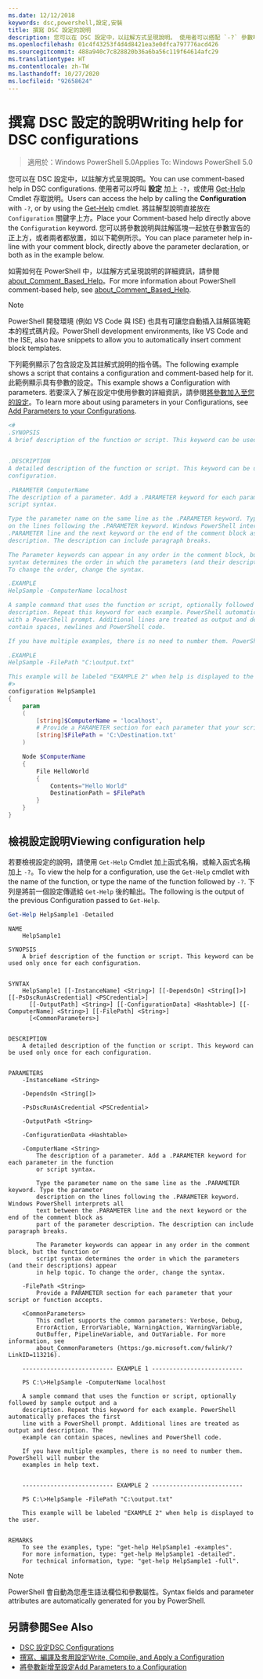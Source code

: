 ```yaml
---
ms.date: 12/12/2018
keywords: dsc,powershell,設定,安裝
title: 撰寫 DSC 設定的說明
description: 您可以在 DSC 設定中，以註解方式呈現說明。 使用者可以搭配 `-?` 參數呼叫設定，或是使用 Get-Help Cmdlet 來存取說明。
ms.openlocfilehash: 01c4f43253f4d4d8421ea3e0dfca797776acd426
ms.sourcegitcommit: 488a940c7c828820b36a6ba56c119f64614afc29
ms.translationtype: HT
ms.contentlocale: zh-TW
ms.lasthandoff: 10/27/2020
ms.locfileid: "92658624"
---
```

# <a name="writing-help-for-dsc-configurations"></a><span data-ttu-id="a59fe-105">撰寫 DSC 設定的說明</span><span class="sxs-lookup"><span data-stu-id="a59fe-105">Writing help for DSC configurations</span></span>

> <span data-ttu-id="a59fe-106">適用於：Windows PowerShell 5.0</span><span class="sxs-lookup"><span data-stu-id="a59fe-106">Applies To: Windows PowerShell 5.0</span></span>

<span data-ttu-id="a59fe-107">您可以在 DSC 設定中，以註解方式呈現說明。</span><span class="sxs-lookup"><span data-stu-id="a59fe-107">You can use comment-based help in DSC configurations.</span></span> <span data-ttu-id="a59fe-108">使用者可以呼叫 **設定** 加上 `-?`，或使用 [Get-Help](/powershell/module/Microsoft.PowerShell.Core/Get-Help) Cmdlet 存取說明。</span><span class="sxs-lookup"><span data-stu-id="a59fe-108">Users can access the help by calling the **Configuration** with `-?`, or by using the [Get-Help](/powershell/module/Microsoft.PowerShell.Core/Get-Help) cmdlet.</span></span> <span data-ttu-id="a59fe-109">將註解型說明直接放在 `Configuration` 關鍵字上方。</span><span class="sxs-lookup"><span data-stu-id="a59fe-109">Place your Comment-based help directly above the `Configuration` keyword.</span></span> <span data-ttu-id="a59fe-110">您可以將參數說明與註解區塊一起放在參數宣告的正上方，或者兩者都放置，如以下範例所示。</span><span class="sxs-lookup"><span data-stu-id="a59fe-110">You can place parameter help in-line with your comment block, directly above the parameter declaration, or both as in the example below.</span></span>

<span data-ttu-id="a59fe-111">如需如何在 PowerShell 中，以註解方式呈現說明的詳細資訊，請參閱 [about_Comment_Based_Help](/powershell/module/microsoft.powershell.core/about/about_comment_based_help)。</span><span class="sxs-lookup"><span data-stu-id="a59fe-111">For more information about PowerShell comment-based help, see [about_Comment_Based_Help](/powershell/module/microsoft.powershell.core/about/about_comment_based_help).</span></span>

> [!NOTE]
> <span data-ttu-id="a59fe-112">PowerShell 開發環境 (例如 VS Code 與 ISE) 也具有可讓您自動插入註解區塊範本的程式碼片段。</span><span class="sxs-lookup"><span data-stu-id="a59fe-112">PowerShell development environments, like VS Code and the ISE, also have snippets to allow you to automatically insert comment block templates.</span></span>

<span data-ttu-id="a59fe-113">下列範例顯示了包含設定及其註解式說明的指令碼。</span><span class="sxs-lookup"><span data-stu-id="a59fe-113">The following example shows a script that contains a configuration and comment-based help for it.</span></span>
<span data-ttu-id="a59fe-114">此範例顯示具有參數的設定。</span><span class="sxs-lookup"><span data-stu-id="a59fe-114">This example shows a Configuration with parameters.</span></span> <span data-ttu-id="a59fe-115">若要深入了解在設定中使用參數的詳細資訊，請參閱[將參數加入至您的設定](add-parameters-to-a-configuration.md)。</span><span class="sxs-lookup"><span data-stu-id="a59fe-115">To learn more about using parameters in your Configurations, see [Add Parameters to your Configurations](add-parameters-to-a-configuration.md).</span></span>

```powershell
<#
.SYNOPSIS
A brief description of the function or script. This keyword can be used only once for each configuration.


.DESCRIPTION
A detailed description of the function or script. This keyword can be used only once for each
configuration.

.PARAMETER ComputerName
The description of a parameter. Add a .PARAMETER keyword for each parameter in the function or
script syntax.

Type the parameter name on the same line as the .PARAMETER keyword. Type the parameter description
on the lines following the .PARAMETER keyword. Windows PowerShell interprets all text between the
.PARAMETER line and the next keyword or the end of the comment block as part of the parameter
description. The description can include paragraph breaks.

The Parameter keywords can appear in any order in the comment block, but the function or script
syntax determines the order in which the parameters (and their descriptions) appear in help topic.
To change the order, change the syntax.

.EXAMPLE
HelpSample -ComputerName localhost

A sample command that uses the function or script, optionally followed by sample output and a
description. Repeat this keyword for each example. PowerShell automatically prefaces the first line
with a PowerShell prompt. Additional lines are treated as output and description. The example can
contain spaces, newlines and PowerShell code.

If you have multiple examples, there is no need to number them. PowerShell will number the examples in help text.

.EXAMPLE
HelpSample -FilePath "C:\output.txt"

This example will be labeled "EXAMPLE 2" when help is displayed to the user.
#>
configuration HelpSample1
{
    param
    (
        [string]$ComputerName = 'localhost',
        # Provide a PARAMETER section for each parameter that your script or function accepts.
        [string]$FilePath = 'C:\Destination.txt'
    )

    Node $ComputerName
    {
        File HelloWorld
        {
            Contents="Hello World"
            DestinationPath = $FilePath
        }
    }
}
```

## <a name="viewing-configuration-help"></a><span data-ttu-id="a59fe-116">檢視設定說明</span><span class="sxs-lookup"><span data-stu-id="a59fe-116">Viewing configuration help</span></span>

<span data-ttu-id="a59fe-117">若要檢視設定的說明，請使用 `Get-Help` Cmdlet 加上函式名稱，或輸入函式名稱加上 `-?`。</span><span class="sxs-lookup"><span data-stu-id="a59fe-117">To view the help for a configuration, use the `Get-Help` cmdlet with the name of the function, or type the name of the function followed by `-?`.</span></span> <span data-ttu-id="a59fe-118">下列是將前一個設定傳遞給 `Get-Help` 後的輸出。</span><span class="sxs-lookup"><span data-stu-id="a59fe-118">The following is the output of the previous Configuration passed to `Get-Help`.</span></span>

```powershell
Get-Help HelpSample1 -Detailed
```

```Output
NAME
    HelpSample1

SYNOPSIS
    A brief description of the function or script. This keyword can be used only once for each configuration.


SYNTAX
    HelpSample1 [[-InstanceName] <String>] [[-DependsOn] <String[]>] [[-PsDscRunAsCredential] <PSCredential>]
      [[-OutputPath] <String>] [[-ConfigurationData] <Hashtable>] [[-ComputerName] <String>] [[-FilePath] <String>]
      [<CommonParameters>]


DESCRIPTION
    A detailed description of the function or script. This keyword can be used only once for each configuration.


PARAMETERS
    -InstanceName <String>

    -DependsOn <String[]>

    -PsDscRunAsCredential <PSCredential>

    -OutputPath <String>

    -ConfigurationData <Hashtable>

    -ComputerName <String>
        The description of a parameter. Add a .PARAMETER keyword for each parameter in the function
        or script syntax.

        Type the parameter name on the same line as the .PARAMETER keyword. Type the parameter
        description on the lines following the .PARAMETER keyword. Windows PowerShell interprets all
        text between the .PARAMETER line and the next keyword or the end of the comment block as
        part of the parameter description. The description can include paragraph breaks.

        The Parameter keywords can appear in any order in the comment block, but the function or
        script syntax determines the order in which the parameters (and their descriptions) appear
        in help topic. To change the order, change the syntax.

    -FilePath <String>
        Provide a PARAMETER section for each parameter that your script or function accepts.

    <CommonParameters>
        This cmdlet supports the common parameters: Verbose, Debug,
        ErrorAction, ErrorVariable, WarningAction, WarningVariable,
        OutBuffer, PipelineVariable, and OutVariable. For more information, see
        about_CommonParameters (https:/go.microsoft.com/fwlink/?LinkID=113216).

    -------------------------- EXAMPLE 1 --------------------------

    PS C:\>HelpSample -ComputerName localhost

    A sample command that uses the function or script, optionally followed by sample output and a
    description. Repeat this keyword for each example. PowerShell automatically prefaces the first
    line with a PowerShell prompt. Additional lines are treated as output and description. The
    example can contain spaces, newlines and PowerShell code.

    If you have multiple examples, there is no need to number them. PowerShell will number the
    examples in help text.


    -------------------------- EXAMPLE 2 --------------------------

    PS C:\>HelpSample -FilePath "C:\output.txt"

    This example will be labeled "EXAMPLE 2" when help is displayed to the user.


REMARKS
    To see the examples, type: "get-help HelpSample1 -examples".
    For more information, type: "get-help HelpSample1 -detailed".
    For technical information, type: "get-help HelpSample1 -full".
```

> [!NOTE]
> <span data-ttu-id="a59fe-119">PowerShell 會自動為您產生語法欄位和參數屬性。</span><span class="sxs-lookup"><span data-stu-id="a59fe-119">Syntax fields and parameter attributes are automatically generated for you by PowerShell.</span></span>

## <a name="see-also"></a><span data-ttu-id="a59fe-120">另請參閱</span><span class="sxs-lookup"><span data-stu-id="a59fe-120">See Also</span></span>

- [<span data-ttu-id="a59fe-121">DSC 設定</span><span class="sxs-lookup"><span data-stu-id="a59fe-121">DSC Configurations</span></span>](configurations.md)
- [<span data-ttu-id="a59fe-122">撰寫、編譯及套用設定</span><span class="sxs-lookup"><span data-stu-id="a59fe-122">Write, Compile, and Apply a Configuration</span></span>](write-compile-apply-configuration.md)
- [<span data-ttu-id="a59fe-123">將參數新增至設定</span><span class="sxs-lookup"><span data-stu-id="a59fe-123">Add Parameters to a Configuration</span></span>](add-parameters-to-a-configuration.md)
